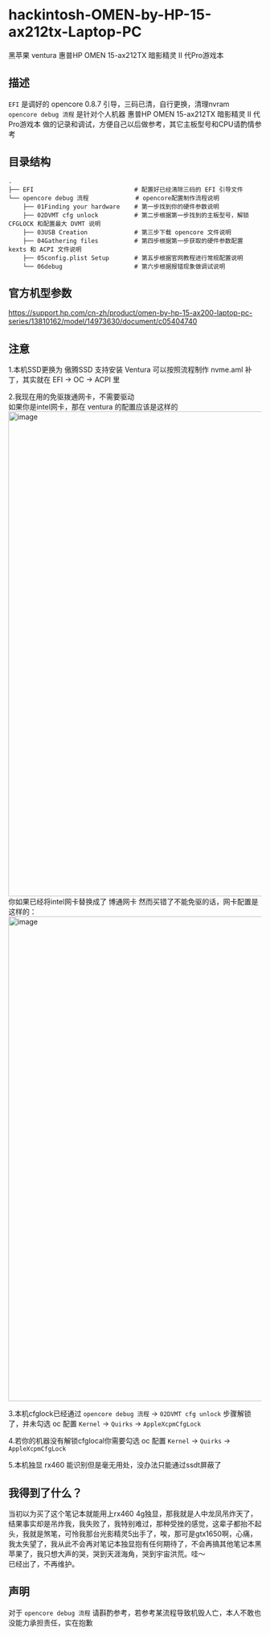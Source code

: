 # hackintosh-OMEN-by-HP-15-ax212tx-Laptop-PC
黑苹果 ventura 惠普HP OMEN 15-ax212TX 暗影精灵 II 代Pro游戏本  

## 描述
`EFI` 是调好的 opencore 0.8.7 引导，三码已清，自行更换，清理nvram  
`opencore debug 流程` 是针对个人机器 惠普HP OMEN 15-ax212TX 暗影精灵 II 代Pro游戏本 做的记录和调试，方便自己以后做参考，其它主板型号和CPU请酌情参考  

## 目录结构

    .                                  
    ├── EFI                            # 配置好已经清除三码的 EFI 引导文件 
    └── opencore debug 流程             # opencore配置制作流程说明 
        ├── 01Finding your hardware    # 第一步找到你的硬件参数说明
        ├── 02DVMT cfg unlock          # 第二步根据第一步找到的主板型号，解锁 CFGLOCK 和配置最大 DVMT 说明
        ├── 03USB Creation             # 第三步下载 opencore 文件说明
        ├── 04Gathering files          # 第四步根据第一步获取的硬件参数配置 kexts 和 ACPI 文件说明 
        ├── 05config.plist Setup       # 第五步根据官网教程进行常规配置说明
        └── 06debug                    # 第六步根据报错现象做调试说明

## 官方机型参数
<a href="https://support.hp.com/cn-zh/product/omen-by-hp-15-ax200-laptop-pc-series/13810162/model/14973630/document/c05404740" title="官方参数">https://support.hp.com/cn-zh/product/omen-by-hp-15-ax200-laptop-pc-series/13810162/model/14973630/document/c05404740</a>  

## 注意
1.本机SSD更换为 傲腾SSD 支持安装 Ventura 可以按照流程制作 nvme.aml 补丁，其实就在 EFI -> OC -> ACPI 里  

2.我现在用的免驱拨通网卡，不需要驱动  
如果你是intel网卡，那在 ventura 的配置应该是这样的  
<img width="964" alt="image" title="intel" src="https://user-images.githubusercontent.com/94947393/205294387-150b0bc5-4517-43a8-9082-b0403ec64484.png">   
你如果已经将intel网卡替换成了 博通网卡 然而买错了不能免驱的话，网卡配置是这样的：  
<img width="964" alt="image" title="Broadcom" src="https://user-images.githubusercontent.com/94947393/201841163-97df13ad-4a79-4dab-af6b-25089f28a4b2.png">     

3.本机cfglock已经通过  `opencore debug 流程` -> `02DVMT cfg unlock` 步骤解锁了，并未勾选 oc 配置 `Kernel` -> `Quirks` -> `AppleXcpmCfgLock`  

4.若你的机器没有解锁cfglocal你需要勾选 oc 配置 `Kernel` -> `Quirks` -> `AppleXcpmCfgLock`  

5.本机独显 rx460 能识别但是毫无用处，没办法只能通过ssdt屏蔽了  

## 我得到了什么？
当初以为买了这个笔记本就能用上rx460 4g独显，那我就是人中龙凤吊炸天了，结果事实却是吊炸我，我失败了，我特别难过，那种受挫的感觉，这辈子都抬不起头，我就是煞笔，可怜我那台光影精灵5出手了，唉，那可是gtx1650啊，心痛，我太失望了，我从此不会再对笔记本独显抱有任何期待了，不会再搞其他笔记本黑苹果了，我只想大声的哭，哭到天涯海角，哭到宇宙洪荒。哇～  
已经出了，不再维护。

## 声明
对于 `opencore debug 流程` 请斟酌参考，若参考某流程导致机毁人亡，本人不敢也没能力承担责任，实在抱歉
